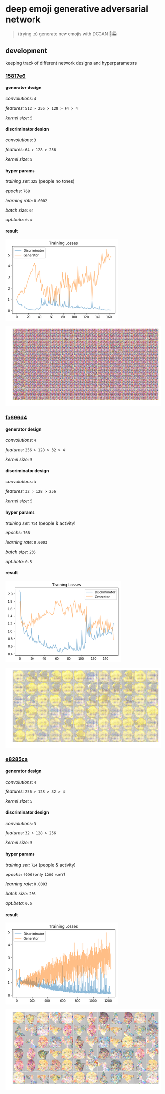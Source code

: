 # deep emoji generative adversarial network

> (trying to) generate new emojis with DCGAN 🤗🏭

## development

keeping track of different network designs and hyperparameters

### [15817e6](https://github.com/anoff/deep-emoji-gan/blob/15817e6dc4c72496321b59b4fef99910d73292c2/Smiley_Generator.ipynb)

#### generator design

*convolutions:* `4`

*features:* `512 > 256 > 128 > 64 > 4`

*kernel size:* `5`

#### discriminator design

*convolutions:* `3`

*features:* `64 > 128 > 256`

*kernel size:* `5`

#### hyper params

*training set:* `225` (people no tones)

*epochs:* `768`

*learning rate:* `0.0002`

*batch size:* `64`

*opt.beta:* `0.4`

#### result

![](./results/15817e6_loss.png)

![](./results/15817e6_sample.png)

### [fa696d4](https://github.com/anoff/deep-emoji-gan/blob/fa696d4353342382dbeb31a793a82b6b6c3e1f7a/Smiley_Generator.ipynb)

#### generator design

*convolutions:* `4`

*features:* `256 > 128 > 32 > 4`

*kernel size:* `5`

#### discriminator design

*convolutions:* `3`

*features:* `32 > 128 > 256`

*kernel size:* `5`

#### hyper params

*training set:* `714` (people & activity)

*epochs:* `768`

*learning rate:* `0.0003`

*batch size:* `256`

*opt.beta:* `0.5`

#### result

![](./results/fa696d4_loss.png)

![](./results/fa696d4_sample.png)

### [e8285ca](https://github.com/anoff/deep-emoji-gan/blob/e8285cacd005ae8246a1eddc7123e70d2cdbfd1d/Smiley_Generator.ipynb)

#### generator design

*convolutions:* `4`

*features:* `256 > 128 > 32 > 4`

*kernel size:* `5`

#### discriminator design

*convolutions:* `3`

*features:* `32 > 128 > 256`

*kernel size:* `5`

#### hyper params

*training set:* `714` (people & activity)

*epochs:* `4096` (only `1200` run?)

*learning rate:* `0.0003`

*batch size:* `256`

*opt.beta:* `0.5`

#### result

![](./results/e8285ca_loss.png)

![](./results/e8285ca_sample.png)

